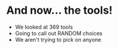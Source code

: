 <!SLIDE>

# And now... the tools!

<!SLIDE bullets >

* We looked at 369 tools
* Going to call out RANDOM choices
* We aren't trying to pick on anyone


